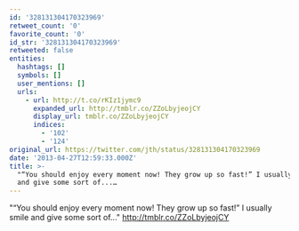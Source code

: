 ```yaml
---
id: '328131304170323969'
retweet_count: '0'
favorite_count: '0'
id_str: '328131304170323969'
retweeted: false
entities:
  hashtags: []
  symbols: []
  user_mentions: []
  urls:
    - url: http://t.co/rKIz1jymc9
      expanded_url: http://tmblr.co/ZZoLbyjeojCY
      display_url: tmblr.co/ZZoLbyjeojCY
      indices:
        - '102'
        - '124'
original_url: https://twitter.com/jth/status/328131304170323969
date: '2013-04-27T12:59:33.000Z'
title: >-
  "“You should enjoy every moment now! They grow up so fast!” I usually smile
  and give some sort of...…
---
```


"“You should enjoy every moment now! They grow up so fast!” I usually smile and give some sort of..." http://tmblr.co/ZZoLbyjeojCY
